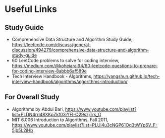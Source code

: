 # Useful Links

## Study Guide

- Comprehensive Data Structure and Algorithm Study Guide, https://leetcode.com/discuss/general-discussion/494279/comprehensive-data-structure-and-algorithm-study-guide
- 60 LeetCode problems to solve for coding interview, https://medium.com/@koheiarai94/60-leetcode-questions-to-prepare-for-coding-interview-8abbb6af589e
- Tech Interview Handbook - Algorithms, https://yangshun.github.io/tech-interview-handbook/algorithms/algorithms-introduction/ 

## For Overall Study

- Algorithms by Abdul Bari, https://www.youtube.com/playlist?list=PLDN4rrl48XKpZkf03iYFl-O29szjTrs_O
- MIT 6.006 Introduction to Algorithms, Fall 2011, https://www.youtube.com/playlist?list=PLUl4u3cNGP61Oq3tWYp6V_F-5jb5L2iHb
